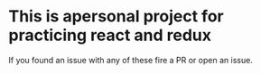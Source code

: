 # This is apersonal project for practicing react and redux 

If you found an issue with any of these fire a PR or open an issue.
